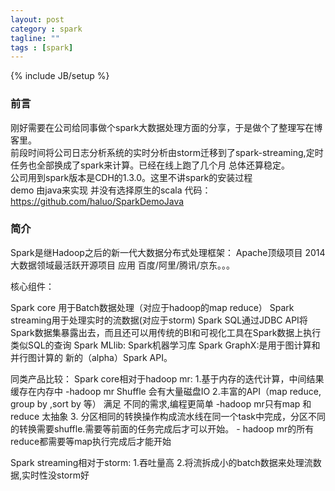 ```yaml
---
layout: post
category : spark
tagline: ""
tags : [spark]
---
```

{% include JB/setup %}

### 前言
刚好需要在公司给同事做个spark大数据处理方面的分享，于是做个了整理写在博客里。<br/>
前段时间将公司日志分析系统的实时分析由storm迁移到了spark-streaming,定时任务也全部换成了spark来计算。已经在线上跑了几个月
总体还算稳定。<br/>
公司用到spark版本是CDH的1.3.0。这里不讲spark的安装过程<br/>
demo 由java来实现 并没有选择原生的scala 代码：https://github.com/haluo/SparkDemoJava<br/>

### 简介

Spark是继Hadoop之后的新一代大数据分布式处理框架：
Apache顶级项目
2014大数据领域最活跃开源项目
应用  百度/阿里/腾讯/京东。。。

核心组件：

Spark core 用于Batch数据处理（对应于hadoop的map reduce）
Spark streaming用于处理实时的流数据(对应于storm)
Spark SQL通过JDBC API将Spark数据集暴露出去，而且还可以用传统的BI和可视化工具在Spark数据上执行类似SQL的查询
Spark MLlib: Spark机器学习库
Spark GraphX:是用于图计算和并行图计算的 新的（alpha）Spark API。

同类产品比较：
Spark core相对于hadoop mr:
1.基于内存的迭代计算，中间结果缓存在内存中
	-hadoop mr Shuffle 会有大量磁盘IO
2.丰富的API（map reduce, group by ,sort by 等） 满足   不同的需求,编程更简单
	-hadoop mr只有map 和 reduce 太抽象
3. 分区相同的转换操作构成流水线在同一个task中完成，分区不同的转换需要shuffle.需要等前面的任务完成后才可以开始。
	- hadoop mr的所有reduce都需要等map执行完成后才能开始


Spark streaming相对于storm:
1.吞吐量高
2.将流拆成小的batch数据来处理流数据,实时性没storm好










